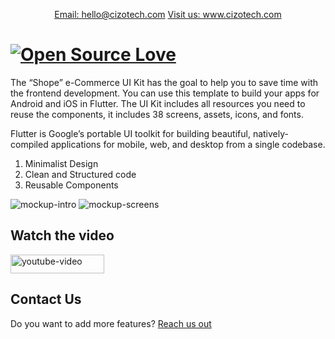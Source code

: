 <p align="center">
<a href="mailto:hello@cizotech.com" target="_blank">Email: hello@cizotech.com</a>
<a href="https://cizotech.com" target="_blank">Visit us: www.cizotech.com</a>
</p>

# [![Open Source Love](https://badges.frapsoft.com/os/v2/open-source.svg?v=103)](https://github.com/robertodevs/flutter_ecommerce_template)

The “Shope” e-Commerce UI Kit has the goal to help you to save time with the frontend development. You can use this template to build your apps for Android and iOS in Flutter. The UI Kit includes all resources you need to reuse the components, it includes 38 screens, assets, icons, and fonts.

Flutter is Google’s portable UI toolkit for building beautiful, natively-compiled applications for mobile, web, and desktop from a single codebase.

<ol><li>Minimalist Design</li><li>Clean and Structured code</li><li>Reusable Components</li></ol>


<img src="assets/promotional/Mockup&#32;Intro.png" alt="mockup-intro" />

<img src="assets/promotional/Mockup&#32;Screens.png" alt="mockup-screens" />

## Watch the video
<a href="https://youtu.be/aI4AelN8k24"><img src="assets/promotional/youtube.png" title="Shope Flutter e-Commerce" alt="youtube-video" style="height: 30px !important;width: 150px !important;"></a>



## Contact Us


Do you want to add more features? [Reach us out](https://https://cizotech.com/contact-us/)